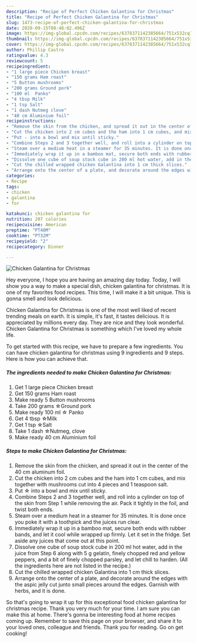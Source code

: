 ```yaml
---
description: "Recipe of Perfect Chicken Galantina for Christmas"
title: "Recipe of Perfect Chicken Galantina for Christmas"
slug: 1473-recipe-of-perfect-chicken-galantina-for-christmas
date: 2020-09-15T08:48:02.496Z
image: https://img-global.cpcdn.com/recipes/6378371142385664/751x532cq70/chicken-galantina-for-christmas-recipe-main-photo.jpg
thumbnail: https://img-global.cpcdn.com/recipes/6378371142385664/751x532cq70/chicken-galantina-for-christmas-recipe-main-photo.jpg
cover: https://img-global.cpcdn.com/recipes/6378371142385664/751x532cq70/chicken-galantina-for-christmas-recipe-main-photo.jpg
author: Phillip Castro
ratingvalue: 4.3
reviewcount: 5
recipeingredient:
- "1 large piece Chicken breast"
- "150 grams Ham roast"
- "5 Button mushrooms"
- "200 grams Ground pork"
- "100 ml  Panko"
- "4 tbsp Milk"
- "1 tsp Salt"
- "1 dash Nutmeg clove"
- "40 cm Aluminium foil"
recipeinstructions:
- "Remove the skin from the chicken, and spread it out in the center of the 40 cm aluminum foil."
- "Cut the chicken into 2 cm cubes and the ham into 1 cm cubes, and mix together with mushrooms cut into 4 pieces and 1 teaspoon salt."
- "Put ☆ into a bowl and mix until sticky."
- "Combine Steps 2 and 3 together well, and roll into a cylinder on top of the skin from Step 1 while removing the air. Pack it tightly in the foil, and twist both ends."
- "Steam over a medium heat in a steamer for 35 minutes. It is done once you poke it with a toothpick and the juices run clear."
- "Immediately wrap it up in a bamboo mat, secure both ends with rubber bands, and let it cool while wrapped up firmly. Let it set in the fridge. Set aside any juices that come out at this point."
- "Dissolve one cube of soup stock cube in 200 ml hot water, add in the juice from Step 6 along with 5 g gelatin, finely chopped red and yellow peppers, and a bit of finely chopped parsley, and let chill to harden. (All the ingredients here are not listed in the recipe.)"
- "Cut the chilled wrapped chicken Galantina into 1 cm thick slices."
- "Arrange onto the center of a plate, and decorate around the edges with the aspic jelly cut junto small pieces around the edges. Garnish with herbs, and it is done."
categories:
- Recipe
tags:
- chicken
- galantina
- for

katakunci: chicken galantina for 
nutrition: 207 calories
recipecuisine: American
preptime: "PT40M"
cooktime: "PT32M"
recipeyield: "2"
recipecategory: Dinner

---
```



![Chicken Galantina for Christmas](https://img-global.cpcdn.com/recipes/6378371142385664/751x532cq70/chicken-galantina-for-christmas-recipe-main-photo.jpg)

Hey everyone, I hope you are having an amazing day today. Today, I will show you a way to make a special dish, chicken galantina for christmas. It is one of my favorites food recipes. This time, I will make it a bit unique. This is gonna smell and look delicious.

Chicken Galantina for Christmas is one of the most well liked of recent trending meals on earth. It is simple, it's fast, it tastes delicious. It is appreciated by millions every day. They are nice and they look wonderful. Chicken Galantina for Christmas is something which I've loved my whole life.




To get started with this recipe, we have to prepare a few ingredients. You can have chicken galantina for christmas using 9 ingredients and 9 steps. Here is how you can achieve that.

<!--inarticleads1-->

##### The ingredients needed to make Chicken Galantina for Christmas:

1. Get 1 large piece Chicken breast
1. Get 150 grams Ham roast
1. Make ready 5 Button mushrooms
1. Take 200 grams ☆Ground pork
1. Make ready 100 ml ☆ Panko
1. Get 4 tbsp ☆Milk
1. Get 1 tsp ☆Salt
1. Take 1 dash ☆Nutmeg, clove
1. Make ready 40 cm Aluminium foil




<!--inarticleads2-->

##### Steps to make Chicken Galantina for Christmas:

1. Remove the skin from the chicken, and spread it out in the center of the 40 cm aluminum foil.
1. Cut the chicken into 2 cm cubes and the ham into 1 cm cubes, and mix together with mushrooms cut into 4 pieces and 1 teaspoon salt.
1. Put ☆ into a bowl and mix until sticky.
1. Combine Steps 2 and 3 together well, and roll into a cylinder on top of the skin from Step 1 while removing the air. Pack it tightly in the foil, and twist both ends.
1. Steam over a medium heat in a steamer for 35 minutes. It is done once you poke it with a toothpick and the juices run clear.
1. Immediately wrap it up in a bamboo mat, secure both ends with rubber bands, and let it cool while wrapped up firmly. Let it set in the fridge. Set aside any juices that come out at this point.
1. Dissolve one cube of soup stock cube in 200 ml hot water, add in the juice from Step 6 along with 5 g gelatin, finely chopped red and yellow peppers, and a bit of finely chopped parsley, and let chill to harden. (All the ingredients here are not listed in the recipe.)
1. Cut the chilled wrapped chicken Galantina into 1 cm thick slices.
1. Arrange onto the center of a plate, and decorate around the edges with the aspic jelly cut junto small pieces around the edges. Garnish with herbs, and it is done.




So that's going to wrap it up for this exceptional food chicken galantina for christmas recipe. Thank you very much for your time. I am sure you can make this at home. There's gonna be interesting food at home recipes coming up. Remember to save this page on your browser, and share it to your loved ones, colleague and friends. Thank you for reading. Go on get cooking!
